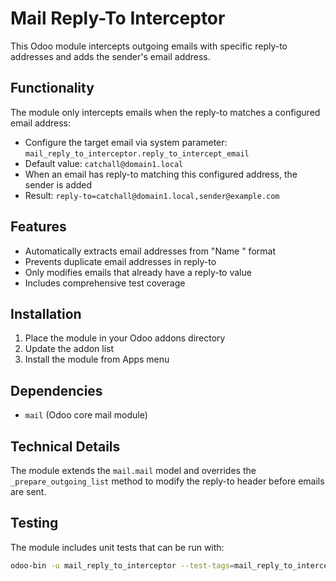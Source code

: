# Mail Reply-To Interceptor

This Odoo module intercepts outgoing emails with specific reply-to addresses and adds the sender's email address.

## Functionality

The module only intercepts emails when the reply-to matches a configured email address:
- Configure the target email via system parameter: `mail_reply_to_interceptor.reply_to_intercept_email`
- Default value: `catchall@domain1.local`
- When an email has reply-to matching this configured address, the sender is added
- Result: `reply-to=catchall@domain1.local,sender@example.com`

## Features

- Automatically extracts email addresses from "Name <email>" format
- Prevents duplicate email addresses in reply-to
- Only modifies emails that already have a reply-to value
- Includes comprehensive test coverage

## Installation

1. Place the module in your Odoo addons directory
2. Update the addon list
3. Install the module from Apps menu

## Dependencies

- `mail` (Odoo core mail module)

## Technical Details

The module extends the `mail.mail` model and overrides the `_prepare_outgoing_list` method to modify the reply-to header before emails are sent.

## Testing

The module includes unit tests that can be run with:
```bash
odoo-bin -u mail_reply_to_interceptor --test-tags=mail_reply_to_interceptor --stop-after-init
```